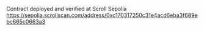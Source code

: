 Contract deployed and verified at Scroll Sepolia
https://sepolia.scrollscan.com/address/0xc170317250c31e4acd6eba3f689ebc665c0663a3
